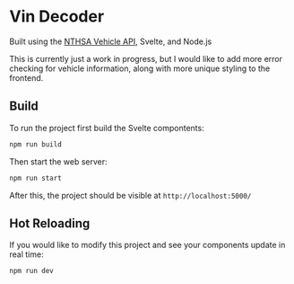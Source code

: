 # Vin Decoder

Built using the [NTHSA Vehicle API](https://vpic.nhtsa.dot.gov/api/), Svelte, and Node.js


This is currently just a work in progress, but I would like to add more error checking for vehicle information, along with more unique styling to the frontend.


## Build
To run the project first build the Svelte compontents:
```bash
npm run build
```

Then start the web server: 
```bash
npm run start
```

After this, the project should be visible at `http://localhost:5000/`


## Hot Reloading

If you would like to modify this project and see your components update in real time:

```bash
npm run dev
```